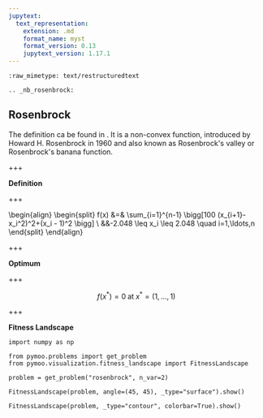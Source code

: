 ```yaml
---
jupytext:
  text_representation:
    extension: .md
    format_name: myst
    format_version: 0.13
    jupytext_version: 1.17.1
---
```


```{raw-cell}
:raw_mimetype: text/restructuredtext

.. _nb_rosenbrock:
```

## Rosenbrock

The definition ca be found in <cite data-cite="rosenbrock"></cite>. It is a non-convex function, introduced by Howard H. Rosenbrock in 1960 and also known as Rosenbrock's valley or Rosenbrock's banana function. 

+++

**Definition**

+++

\begin{align}
\begin{split}
f(x) &=& \sum_{i=1}^{n-1} \bigg[100 (x_{i+1}-x_i^2)^2+(x_i - 1)^2 \bigg] \\
&&-2.048 \leq x_i \leq 2.048 \quad i=1,\ldots,n
\end{split}
\end{align}

+++

**Optimum**

+++

$$f(x^*) = 0 \; \text{at} \; x^* = (1,\ldots,1) $$

+++

**Fitness Landscape**

```{code-cell} ipython3
import numpy as np

from pymoo.problems import get_problem
from pymoo.visualization.fitness_landscape import FitnessLandscape

problem = get_problem("rosenbrock", n_var=2)

FitnessLandscape(problem, angle=(45, 45), _type="surface").show()
```

```{code-cell} ipython3
FitnessLandscape(problem, _type="contour", colorbar=True).show()
```
